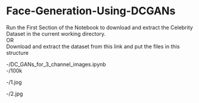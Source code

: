 # Face-Generation-Using-DCGANs

Run the First Section of the Notebook to download and extract the Celebrity Dataset in the current working directory.<br/>
                                                OR<br/>
Download and extract the dataset from this link and put the files in this structure

  -/DC_GANs_for_3_channel_images.ipynb<br/>
  -/100k<br/>
      <p>-/1.jog<br/></p>
      <p>-/2.jpg</p>
